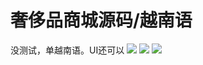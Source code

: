 # 奢侈品商城源码/越南语

没测试，单越南语。UI还可以
[![](https://wukongymw.com/wp-content/uploads/2023/03/1677914834-69c5ff13be74078.webp)](https://wukongymw.com/wp-content/uploads/2023/03/1677914834-69c5ff13be74078.webp)
[![](https://wukongymw.com/wp-content/uploads/2023/03/1677914834-c2ee8baf21792ba.webp)](https://wukongymw.com/wp-content/uploads/2023/03/1677914834-c2ee8baf21792ba.webp)
[![](https://wukongymw.com/wp-content/uploads/2023/03/1677914832-eb497bcc7e967dd.webp)](https://wukongymw.com/wp-content/uploads/2023/03/1677914832-eb497bcc7e967dd.webp)